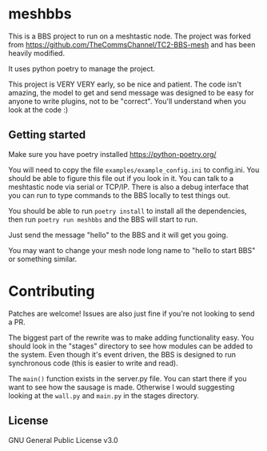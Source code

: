 # meshbbs

This is a BBS project to run on a meshtastic node. The project was forked from https://github.com/TheCommsChannel/TC2-BBS-mesh and has been heavily modified.

It uses python poetry to manage the project.

This project is VERY VERY early, so be nice and patient. The code isn't amazing, the model to get and send message was designed to be easy for anyone to write plugins, not to be "correct". You'll understand when you look at the code :)

## Getting started

Make sure you have poetry installed
https://python-poetry.org/

You will need to copy the file `examples/example_config.ini` to config.ini. You should be able to figure this file out if you look in it. You can talk to a meshtastic node via serial or TCP/IP. There is also a debug interface that you can run to type commands to the BBS locally to test things out.

You should be able to run `poetry install` to install all the dependencies, then run `poetry run meshbbs` and the BBS will start to run.

Just send the message "hello" to the BBS and it will get you going.

You may want to change your mesh node long name to "hello to start BBS" or something similar.

# Contributing

Patches are welcome! Issues are also just fine if you're not looking to send a PR.

The biggest part of the rewrite was to make adding functionality easy. You should look in the "stages" directory to see how modules can be added to the system. Even though it's event driven, the BBS is designed to run synchronous code (this is easier to write and read).

The `main()` function exists in the server.py file. You can start there if you want to see how the sausage is made. Otherwise I would suggesting looking at the `wall.py` and `main.py` in the stages directory.

## License

GNU General Public License v3.0
